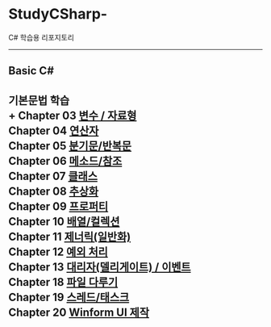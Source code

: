 # StudyCSharp-
<a>C\# 학습용 리포지토리</a>


-------------------------------

## Basic C# 
기본문법 학습
<br> + Chapter 03 [변수 / 자료형](https://github.com/BlancBunny/StudyCSharp21/tree/main/Chapter03/Chapter03App)
<br>Chapter 04 [연산자](https://github.com/BlancBunny/StudyCSharp21/tree/main/Chapter04/Chapter04App)
<br>Chapter 05 [분기문/반복문](https://github.com/BlancBunny/StudyCSharp21/tree/main/Chapter05/Chapter05App)
<br>Chapter 06 [메소드/참조](https://github.com/BlancBunny/StudyCSharp21/tree/main/Chapter06/Chapter06App)
<br>Chapter 07 [클래스](https://github.com/BlancBunny/StudyCSharp21/tree/main/Chapter07/Chapter07App)
<br>Chapter 08 [추상화](https://github.com/BlancBunny/StudyCSharp21/tree/main/Chapter08/Chapter08App)
<br>Chapter 09 [프로퍼티](https://github.com/BlancBunny/StudyCSharp21/tree/main/Chapter09/Chapter09App)
<br>Chapter 10 [배열/컬렉션](https://github.com/BlancBunny/StudyCSharp21/tree/main/Chapter10/Chapter10App)
<br>Chapter 11 [제너릭(일반화)](https://github.com/BlancBunny/StudyCSharp21/tree/main/Chapter11/Chapter11App)
<br>Chapter 12 [예외 처리](https://github.com/BlancBunny/StudyCSharp21/tree/main/Chapter12/Chapter12App)
<br>Chapter 13 [대리자(델리게이트) / 이벤트](https://github.com/BlancBunny/StudyCSharp21/tree/main/Chapter13/Chapter13App)
<br>Chapter 18 [파일 다루기](https://github.com/BlancBunny/StudyCSharp21/tree/main/Chapter18/Chapter18App)
<br>Chapter 19 [스레드/태스크](https://github.com/BlancBunny/StudyCSharp21/tree/main/Chapter19/Chapter19App)
<br>Chapter 20 [Winform UI 제작](https://github.com/BlancBunny/StudyCSharp21/tree/main/Chapter20/Chapter20App)
--------------------------------
